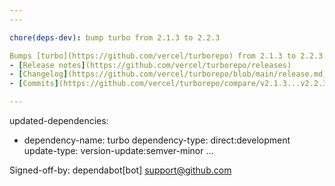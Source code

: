 ```yaml
---
---

chore(deps-dev): bump turbo from 2.1.3 to 2.2.3

Bumps [turbo](https://github.com/vercel/turborepo) from 2.1.3 to 2.2.3.
- [Release notes](https://github.com/vercel/turborepo/releases)
- [Changelog](https://github.com/vercel/turborepo/blob/main/release.md)
- [Commits](https://github.com/vercel/turborepo/compare/v2.1.3...v2.2.3)

---
```

updated-dependencies:
- dependency-name: turbo
  dependency-type: direct:development
  update-type: version-update:semver-minor
...

Signed-off-by: dependabot[bot] <support@github.com>

